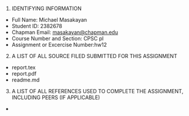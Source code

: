 

1. IDENTIFYING INFORMATION
* Full Name: Michael Masakayan 
* Student ID: 2382678
* Chapman Email: masakayan@chapman.edu
* Course Number and Section: CPSC pl
* Assignment or Excercise Number:hw12

2. A LIST OF ALL SOURCE FILED SUBMITTED FOR THIS ASSIGNMENT
* report.tex
* report.pdf
* readme.md

3. A LIST OF ALL REFERENCES USED TO COMPLETE THE ASSIGNMENT, INCLUDING PEERS (IF APPLICABLE)
*

